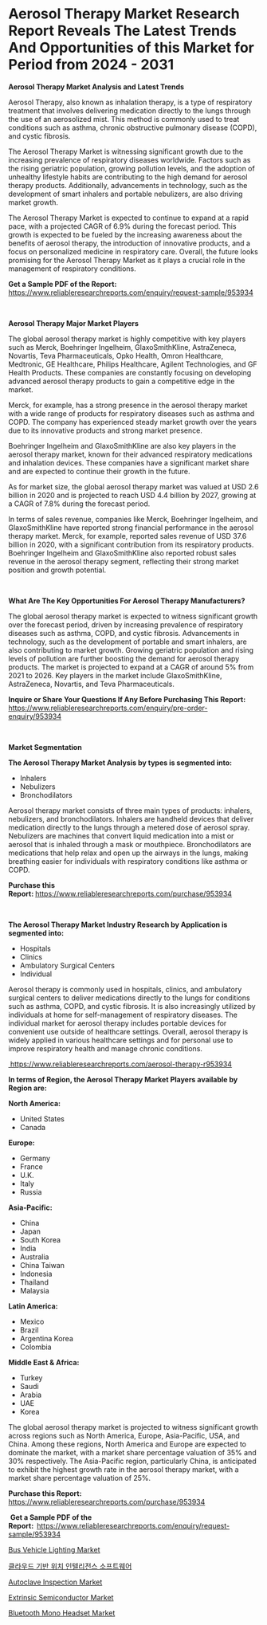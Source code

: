 <p><h1>Aerosol Therapy Market Research Report Reveals The Latest Trends And Opportunities of this Market for Period from 2024 - 2031</h1></p><p><strong>Aerosol Therapy Market Analysis and Latest Trends</strong></p>
<p><p>Aerosol Therapy, also known as inhalation therapy, is a type of respiratory treatment that involves delivering medication directly to the lungs through the use of an aerosolized mist. This method is commonly used to treat conditions such as asthma, chronic obstructive pulmonary disease (COPD), and cystic fibrosis.</p><p>The Aerosol Therapy Market is witnessing significant growth due to the increasing prevalence of respiratory diseases worldwide. Factors such as the rising geriatric population, growing pollution levels, and the adoption of unhealthy lifestyle habits are contributing to the high demand for aerosol therapy products. Additionally, advancements in technology, such as the development of smart inhalers and portable nebulizers, are also driving market growth.</p><p>The Aerosol Therapy Market is expected to continue to expand at a rapid pace, with a projected CAGR of 6.9% during the forecast period. This growth is expected to be fueled by the increasing awareness about the benefits of aerosol therapy, the introduction of innovative products, and a focus on personalized medicine in respiratory care. Overall, the future looks promising for the Aerosol Therapy Market as it plays a crucial role in the management of respiratory conditions.</p></p>
<p><strong>Get a Sample PDF of the Report:&nbsp;</strong> <a href="https://www.reliableresearchreports.com/enquiry/request-sample/953934">https://www.reliableresearchreports.com/enquiry/request-sample/953934</a></p>
<p>&nbsp;</p>
<p><strong>Aerosol Therapy Major Market Players</strong></p>
<p><p>The global aerosol therapy market is highly competitive with key players such as Merck, Boehringer Ingelheim, GlaxoSmithKline, AstraZeneca, Novartis, Teva Pharmaceuticals, Opko Health, Omron Healthcare, Medtronic, GE Healthcare, Philips Healthcare, Agilent Technologies, and GF Health Products. These companies are constantly focusing on developing advanced aerosol therapy products to gain a competitive edge in the market.</p><p>Merck, for example, has a strong presence in the aerosol therapy market with a wide range of products for respiratory diseases such as asthma and COPD. The company has experienced steady market growth over the years due to its innovative products and strong market presence.</p><p>Boehringer Ingelheim and GlaxoSmithKline are also key players in the aerosol therapy market, known for their advanced respiratory medications and inhalation devices. These companies have a significant market share and are expected to continue their growth in the future.</p><p>As for market size, the global aerosol therapy market was valued at USD 2.6 billion in 2020 and is projected to reach USD 4.4 billion by 2027, growing at a CAGR of 7.8% during the forecast period.</p><p>In terms of sales revenue, companies like Merck, Boehringer Ingelheim, and GlaxoSmithKline have reported strong financial performance in the aerosol therapy market. Merck, for example, reported sales revenue of USD 37.6 billion in 2020, with a significant contribution from its respiratory products. Boehringer Ingelheim and GlaxoSmithKline also reported robust sales revenue in the aerosol therapy segment, reflecting their strong market position and growth potential.</p></p>
<p>&nbsp;</p>
<p><strong>What Are The Key Opportunities For Aerosol Therapy Manufacturers?</strong></p>
<p><p>The global aerosol therapy market is expected to witness significant growth over the forecast period, driven by increasing prevalence of respiratory diseases such as asthma, COPD, and cystic fibrosis. Advancements in technology, such as the development of portable and smart inhalers, are also contributing to market growth. Growing geriatric population and rising levels of pollution are further boosting the demand for aerosol therapy products. The market is projected to expand at a CAGR of around 5% from 2021 to 2026. Key players in the market include GlaxoSmithKline, AstraZeneca, Novartis, and Teva Pharmaceuticals.</p></p>
<p><strong>Inquire or Share Your Questions If Any Before Purchasing This Report:</strong> <a href="https://www.reliableresearchreports.com/enquiry/pre-order-enquiry/953934">https://www.reliableresearchreports.com/enquiry/pre-order-enquiry/953934</a></p>
<p>&nbsp;</p>
<p><strong>Market Segmentation</strong></p>
<p><strong>The Aerosol Therapy Market Analysis by types is segmented into:</strong></p>
<p><ul><li>Inhalers</li><li>Nebulizers</li><li>Bronchodilators</li></ul></p>
<p><p>Aerosol therapy market consists of three main types of products: inhalers, nebulizers, and bronchodilators. Inhalers are handheld devices that deliver medication directly to the lungs through a metered dose of aerosol spray. Nebulizers are machines that convert liquid medication into a mist or aerosol that is inhaled through a mask or mouthpiece. Bronchodilators are medications that help relax and open up the airways in the lungs, making breathing easier for individuals with respiratory conditions like asthma or COPD.</p></p>
<p><strong>Purchase this Report:&nbsp;</strong><a href="https://www.reliableresearchreports.com/purchase/953934">https://www.reliableresearchreports.com/purchase/953934</a></p>
<p>&nbsp;</p>
<p><strong>The Aerosol Therapy Market Industry Research by Application is segmented into:</strong></p>
<p><ul><li>Hospitals</li><li>Clinics</li><li>Ambulatory Surgical Centers</li><li>Individual</li></ul></p>
<p><p>Aerosol therapy is commonly used in hospitals, clinics, and ambulatory surgical centers to deliver medications directly to the lungs for conditions such as asthma, COPD, and cystic fibrosis. It is also increasingly utilized by individuals at home for self-management of respiratory diseases. The individual market for aerosol therapy includes portable devices for convenient use outside of healthcare settings. Overall, aerosol therapy is widely applied in various healthcare settings and for personal use to improve respiratory health and manage chronic conditions.</p></p>
<p><a href="https://www.reliableresearchreports.com/aerosol-therapy-r953934">&nbsp;https://www.reliableresearchreports.com/aerosol-therapy-r953934</a></p>
<p><strong>In terms of Region, the Aerosol Therapy Market Players available by Region are:</strong></p>
<p>
    <p> <strong> North America: </strong>
        <ul>
            <li>United States</li>
            <li>Canada</li>
        </ul>
        </p> 
    <p> <strong> Europe: </strong>
        <ul>
            <li>Germany</li>
            <li>France</li>
            <li>U.K.</li>
            <li>Italy</li>
            <li>Russia</li>
        </ul>
        </p> 
    <p> <strong> Asia-Pacific: </strong>
        <ul>
            <li>China</li>
            <li>Japan</li>
            <li>South Korea</li>
            <li>India</li>
            <li>Australia</li>
            <li>China Taiwan</li>
            <li>Indonesia</li>
            <li>Thailand</li>
            <li>Malaysia</li>
        </ul>
        </p> 
    <p> <strong> Latin America: </strong>
        <ul>
            <li>Mexico</li>
            <li>Brazil</li>
            <li>Argentina Korea</li>
            <li>Colombia</li>
        </ul>
        </p> 
    <p> <strong> Middle East & Africa: </strong>
        <ul>
            <li>Turkey</li>
            <li>Saudi</li>
            <li>Arabia</li>
            <li>UAE</li>
            <li>Korea</li>
        </ul>
    </p>
    </p>
<p><p>The global aerosol therapy market is projected to witness significant growth across regions such as North America, Europe, Asia-Pacific, USA, and China. Among these regions, North America and Europe are expected to dominate the market, with a market share percentage valuation of 35% and 30% respectively. The Asia-Pacific region, particularly China, is anticipated to exhibit the highest growth rate in the aerosol therapy market, with a market share percentage valuation of 25%.</p></p>
<p><strong>Purchase this Report: </strong><a href="https://www.reliableresearchreports.com/purchase/953934">https://www.reliableresearchreports.com/purchase/953934</a></p>
<p>&nbsp;<strong>Get a Sample PDF of the Report:&nbsp;&nbsp;</strong><a href="https://www.reliableresearchreports.com/enquiry/request-sample/953934">https://www.reliableresearchreports.com/enquiry/request-sample/953934</a></p>
<p><strong></strong></p>
<p><p><a href="https://www.linkedin.com/pulse/global-bus-vehicle-lighting-market-focus-product-type-high-gcv6e?trackingId=LmF4ZEOeR8%2BHyGsfsP9hDA%3D%3D">Bus Vehicle Lighting Market</a></p><p><a href="https://github.com/konokaryan/Market-Research-Report-List-2/blob/main/898275581634.md">클라우드 기반 위치 인텔리전스 소프트웨어</a></p><p><a href="https://github.com/eugeneKim6262/Market-Research-Report-List-1/blob/main/autoclave-inspection-market.md">Autoclave Inspection Market</a></p><p><a href="https://github.com/qqkvdkuc33/Market-Research-Report-List-1/blob/main/extrinsic-semiconductor-market.md">Extrinsic Semiconductor Market</a></p><p><a href="https://www.linkedin.com/pulse/global-bluetooth-mono-headset-market-status-2024-2031-fxkze?trackingId=7uqi0bMCR%2BCzy%2FaDIZMMpA%3D%3D">Bluetooth Mono Headset Market</a></p></p>